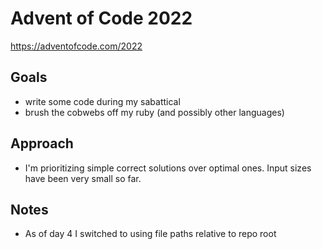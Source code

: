 # Advent of Code 2022
https://adventofcode.com/2022

## Goals
- write some code during my sabattical
- brush the cobwebs off my ruby (and possibly other languages)

## Approach
- I'm prioritizing simple correct solutions over optimal ones. Input sizes have been very small so far. 

## Notes
- As of day 4 I switched to using file paths relative to repo root
